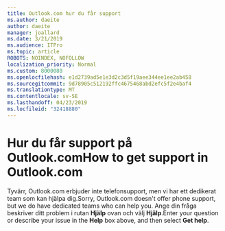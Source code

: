 ```yaml
---
title: Outlook.com hur du får support
ms.author: daeite
author: daeite
manager: joallard
ms.date: 3/21/2019
ms.audience: ITPro
ms.topic: article
ROBOTS: NOINDEX, NOFOLLOW
localization_priority: Normal
ms.custom: 8000080
ms.openlocfilehash: e1d2739ad5e1e3d2c3d5f19aee344ee1ee2ab458
ms.sourcegitcommit: 9d78905c512192ffc4675468abd2efc5f2e4baf4
ms.translationtype: MT
ms.contentlocale: sv-SE
ms.lasthandoff: 04/23/2019
ms.locfileid: "32418880"
---
```

# <a name="how-to-get-support-in-outlookcom"></a><span data-ttu-id="d5721-102">Hur du får support på Outlook.com</span><span class="sxs-lookup"><span data-stu-id="d5721-102">How to get support in Outlook.com</span></span>

<span data-ttu-id="d5721-103">Tyvärr, Outlook.com erbjuder inte telefonsupport, men vi har ett dedikerat team som kan hjälpa dig.</span><span class="sxs-lookup"><span data-stu-id="d5721-103">Sorry, Outlook.com doesn't offer phone support, but we do have dedicated teams who can help you.</span></span>
<span data-ttu-id="d5721-104">Ange din fråga beskriver ditt problem i rutan **Hjälp** ovan och välj **Hjälp**.</span><span class="sxs-lookup"><span data-stu-id="d5721-104">Enter your question or describe your issue in the **Help** box above, and then select **Get help**.</span></span>


